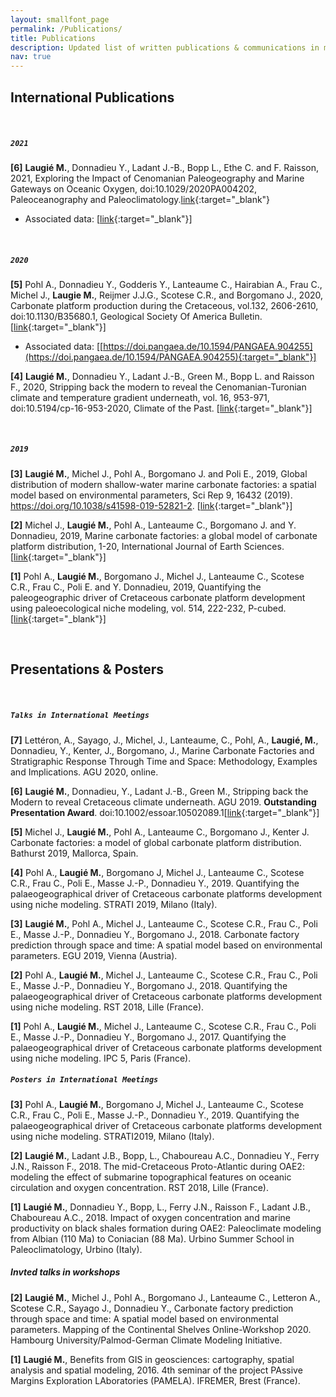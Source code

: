 ```yaml
---
layout: smallfont_page
permalink: /Publications/
title: Publications
description: Updated list of written publications & communications in meetings
nav: true
---
```


<h2>International Publications</h2>

<p>&nbsp;</p>

##### `2021`

__[6]__ __Laugié M.__, Donnadieu Y., Ladant J.-B., Bopp L., Ethe C. and F. Raisson, 2021, Exploring the Impact of Cenomanian Paleogeography and Marine Gateways on Oceanic Oxygen, doi:10.1029/2020PA004202, Paleoceanography and Paleoclimatology.[link](https://agupubs.onlinelibrary.wiley.com/doi/abs/10.1029/2020PA004202){:target="_blank"}
- Associated data: [[link](https://zenodo.org/record/4915874#.YVQ0E6A69SM){:target="_blank"}]

<p>&nbsp;</p>

##### `2020`

__[5]__ Pohl A., Donnadieu Y., Godderis Y., Lanteaume C., Hairabian A., Frau C., Michel J., __Laugie M.__, Reijmer J.J.G., Scotese C.R., and
Borgomano J., 2020, Carbonate platform production during the Cretaceous, vol.132, 2606-2610, doi:10.1130/B35680.1, Geological Society Of America Bulletin. [[link](https://pubs.geoscienceworld.org/gsa/gsabulletin/article-abstract/132/11-12/2606/583643/Carbonate-platform-production-during-the?redirectedFrom=fulltext){:target="_blank"}]
- Associated data: [[https://doi.pangaea.de/10.1594/PANGAEA.904255](https://doi.pangaea.de/10.1594/PANGAEA.904255){:target="_blank"}]

__[4]__ __Laugié M.__, Donnadieu Y., Ladant J.-B., Green M., Bopp L. and Raisson F., 2020, Stripping back the modern to reveal the Cenomanian-Turonian climate and temperature gradient underneath, vol. 16, 953-971, doi:10.5194/cp-16-953-2020, Climate of the Past. [[link](https://cp.copernicus.org/articles/16/953/2020/){:target="_blank"}]

<p>&nbsp;</p>

##### `2019`

__[3]__ __Laugié M.__, Michel J., Pohl A., Borgomano J. and Poli E., 2019, Global distribution of modern shallow-water marine carbonate factories: a spatial model based on environmental parameters, Sci Rep 9, 16432 (2019). https://doi.org/10.1038/s41598-019-52821-2. [[link](https://www.nature.com/articles/s41598-019-52821-2){:target="_blank"}]

__[2]__ Michel J., __Laugié M.__, Pohl A., Lanteaume C., Borgomano J. and Y. Donnadieu, 2019, Marine carbonate factories: a global model of carbonate platform distribution, 1-20, International Journal of Earth Sciences. [[link](https://link.springer.com/article/10.1007/s00531-019-01742-6){:target="_blank"}]

__[1]__ Pohl A., __Laugié M.__, Borgomano J., Michel J., Lanteaume C., Scotese C.R., Frau C., Poli E. and Y. Donnadieu, 2019, Quantifying the paleogeographic driver of Cretaceous carbonate platform development using paleoecological niche modeling, vol. 514, 222-232, P-cubed. [[link](https://www.sciencedirect.com/science/article/abs/pii/S0031018218307260){:target="_blank"}]

<p>&nbsp;</p>

<h2>Presentations & Posters</h2>

<p>&nbsp;</p>

##### `Talks in International Meetings`

__[7]__ Lettéron, A., Sayago, J., Michel, J., Lanteaume, C., Pohl, A., __Laugié, M.__, Donnadieu, Y., Kenter, J., Borgomano, J., Marine Carbonate Factories and Stratigraphic Response Through Time and Space: Methodology, Examples and Implications. AGU 2020, online.

__[6]__ __Laugié M.__, Donnadieu, Y., Ladant J.-B., Green M., Stripping back the Modern to reveal Cretaceous climate underneath. AGU 2019. __Outstanding Presentation Award__. doi:10.1002/essoar.10502089.1[[link](https://www.essoar.org/doi/10.1002/essoar.10502089.1){:target="_blank"}]

__[5]__ Michel J., __Laugié M.__, Pohl A., Lanteaume C., Borgomano J., Kenter J. Carbonate factories: a model of global carbonate platform distribution. Bathurst 2019, Mallorca, Spain.

__[4]__ Pohl A., __Laugié M.__, Borgomano J, Michel J., Lanteaume C., Scotese C.R., Frau C., Poli E., Masse J.-P., Donnadieu Y., 2019. Quantifying the palaeogeographical driver of Cretaceous carbonate platforms development using niche modeling. STRATI 2019, Milano (Italy).

__[3]__ __Laugié M.__, Pohl A., Michel J., Lanteaume C., Scotese C.R., Frau C., Poli E., Masse J.-P., Donnadieu Y., Borgomano J., 2018. Carbonate factory prediction through space and time: A spatial model based on environmental parameters. EGU 2019, Vienna (Austria).

__[2]__ Pohl A., __Laugié M.__, Michel J., Lanteaume C., Scotese C.R., Frau C., Poli E., Masse J.-P., Donnadieu Y., Borgomano J., 2018. Quantifying the palaeogeographical driver of Cretaceous carbonate platforms development using niche modeling. RST 2018, Lille (France).

__[1]__ Pohl A., __Laugié M.__, Michel J., Lanteaume C., Scotese C.R., Frau C., Poli E., Masse J.-P., Donnadieu Y., Borgomano J., 2017. Quantifying the palaeogeographical driver of Cretaceous carbonate platforms development using niche modeling. IPC 5, Paris (France).

##### `Posters in International Meetings`

__[3]__ Pohl A., __Laugié M.__, Borgomano J, Michel J., Lanteaume C., Scotese C.R., Frau C., Poli E., Masse J.-P., Donnadieu Y., 2019. Quantifying the palaeogeographical driver of Cretaceous carbonate platforms development using niche modeling. STRATI2019, Milano (Italy).

__[2]__ __Laugié M.__, Ladant J.B., Bopp, L., Chaboureau A.C., Donnadieu Y., Ferry J.N., Raisson F., 2018. The mid-Cretaceous Proto-Atlantic during OAE2: modeling the effect of submarine topographical features on oceanic circulation and oxygen concentration. RST 2018, Lille (France).

__[1]__ __Laugié M.__, Donnadieu Y., Bopp, L., Ferry J.N., Raisson F., Ladant J.B., Chaboureau A.C., 2018. Impact of oxygen concentration and marine productivity on black shales formation during OAE2: Paleoclimate modeling from Albian (110 Ma) to Coniacian (88 Ma). Urbino Summer School in Paleoclimatology, Urbino (Italy).


##### Invted talks in workshops
__[2]__ __Laugié M.__, Michel J., Pohl A., Borgomano J., Lanteaume C., Letteron A., Scotese C.R., Sayago J., Donnadieu Y., Carbonate factory prediction through space and time: A spatial model based on environmental parameters. Mapping of the Continental Shelves Online-Workshop 2020. Hambourg University/Palmod-German Climate Modeling Initiative.

__[1]__ __Laugié M.__, Benefits from GIS in geosciences: cartography, spatial analysis and spatial modeling, 2016. 4th seminar of the project PAssive Margins Exploration LAboratories (PAMELA). IFREMER, Brest (France).

